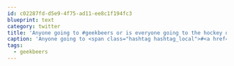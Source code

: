```yaml
---
id: c02287fd-d5e9-4f75-ad11-ee8c1f194fc3
blueprint: text
category: twitter
title: 'Anyone going to #geekbeers or is everyone going to the hockey draft later?'
caption: 'Anyone going to <span class="hashtag hashtag_local">#<a href="http://tweettemp.darylchymko.ca/?tag=geekbeers">geekbeers</a> or is everyone going to the hockey draft later?'
tags:
  - geekbeers
---
```

